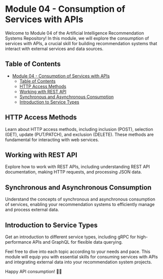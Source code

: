 # Module 04 - Consumption of Services with APIs

Welcome to Module 04 of the Artificial Intelligence Recommendation Systems Repository! In this module, we will explore the consumption of services with APIs, a crucial skill for building recommendation systems that interact with external services and data sources.

## Table of Contents

- [Module 04 - Consumption of Services with APIs](#module-04---consumption-of-services-with-apis)
	- [Table of Contents](#table-of-contents)
	- [HTTP Access Methods](#http-access-methods)
	- [Working with REST API](#working-with-rest-api)
	- [Synchronous and Asynchronous Consumption](#synchronous-and-asynchronous-consumption)
	- [Introduction to Service Types](#introduction-to-service-types)

## HTTP Access Methods<a name="http-access-methods"></a>

Learn about HTTP access methods, including inclusion (POST), selection (GET), update (PUT/PATCH), and exclusion (DELETE). These methods are fundamental for interacting with web services.

## Working with REST API<a name="working-with-rest-api"></a>

Explore how to work with REST APIs, including understanding REST API documentation, making HTTP requests, and processing JSON data.

## Synchronous and Asynchronous Consumption<a name="synchronous-and-asynchronous-consumption"></a>

Understand the concepts of synchronous and asynchronous consumption of services, enabling your recommendation systems to efficiently manage and process external data.

## Introduction to Service Types<a name="service-types"></a>

Get an introduction to different service types, including gRPC for high-performance APIs and GraphQL for flexible data querying.

Feel free to dive into each topic according to your needs and pace. This module will equip you with essential skills for consuming services with APIs and integrating external data into your recommendation system projects.

Happy API consumption! 🚀🌐
